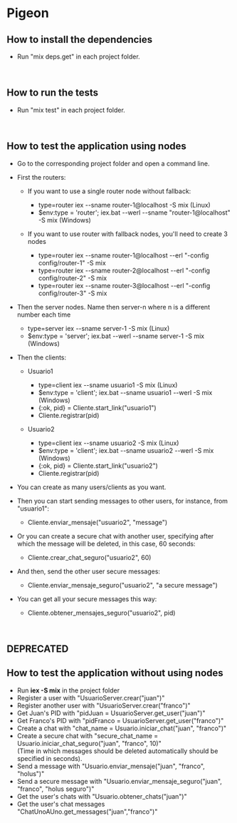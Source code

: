 # Pigeon

## How to install the dependencies

- Run "mix deps.get" in each project folder.

<br>

## How to run the tests

- Run "mix test" in each project folder.

<br>

## How to test the application using nodes

- Go to the corresponding project folder and open a command line.

- First the routers: 
   - If you want to use a single router node without fallback:
      - type=router iex --sname router-1@localhost -S mix (Linux)
      - $env:type = 'router'; iex.bat --werl --sname "router-1@localhost" -S mix (Windows)

   - If you want to use router with fallback nodes, you'll need to create 3 nodes
      - type=router iex --sname router-1@localhost --erl "-config config/router-1" -S mix
      - type=router iex --sname router-2@localhost --erl "-config config/router-2" -S mix
      - type=router iex --sname router-3@localhost --erl "-config config/router-3" -S mix

- Then the server nodes. Name then server-n where n is a different number each time
  - type=server iex --sname server-1 -S mix (Linux)
  - $env:type = 'server'; iex.bat --werl --sname server-1 -S mix (Windows)

- Then the clients: 
  - Usuario1
    - type=client iex --sname usuario1 -S mix (Linux)
    - $env:type = 'client'; iex.bat --sname usuario1 --werl -S mix (Windows)
    - {:ok, pid} = Cliente.start_link("usuario1")
    - Cliente.registrar(pid)

  - Usuario2
    - type=client iex --sname usuario2 -S mix (Linux)
    - $env:type = 'client'; iex.bat --sname usuario2 --werl -S mix (Windows)
    - {:ok, pid} = Cliente.start_link("usuario2")
    - Cliente.registrar(pid)

- You can create as many users/clients as you want.

- Then you can start sending messages to other users, for instance, from "usuario1":
    - Cliente.enviar_mensaje("usuario2", "message")

- Or you can create a secure chat with another user, specifying after which the message will be deleted, in this case, 60 seconds:
    - Cliente.crear_chat_seguro("usuario2", 60)

- And then, send the other user secure messages:
    - Cliente.enviar_mensaje_seguro("usuario2", "a secure message")

- You can get all your secure messages this way:
    - Cliente.obtener_mensajes_seguro("usuario2", pid)

<br>

## DEPRECATED
## How to test the application without using nodes

- Run **iex -S mix** in the project folder
- Register a user with "UsuarioServer.crear("juan")"
- Register another user with "UsuarioServer.crear("franco")"
- Get Juan's PID with "pidJuan = UsuarioServer.get_user("juan")"
- Get Franco's PID with "pidFranco = UsuarioServer.get_user("franco")"
- Create a chat with "chat_name = Usuario.iniciar_chat("juan", "franco")"
- Create a secure chat with "secure_chat_name = Usuario.iniciar_chat_seguro("juan", "franco", 10)"
<br>(Time in which messages should be deleted automatically should be specified in seconds).
- Send a message with "Usuario.enviar_mensaje("juan", "franco", "holus")"
- Send a secure message with "Usuario.enviar_mensaje_seguro("juan", "franco", "holus seguro")"
- Get the user's chats with "Usuario.obtener_chats("juan")"
- Get the user's chat messages "ChatUnoAUno.get_messages("juan","franco")"
